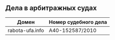 


## Дела в арбитражных судах

| Домен | Номер судебного дела |
| --- | --- |
| rabota-ufa.info	|	А40-152587/2010 |
